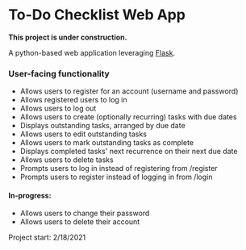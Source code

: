 # To-Do Checklist Web App
**This project is under construction.**

A python-based web application leveraging [Flask](https://flask.palletsprojects.com/en/1.1.x/).

### User-facing functionality
* Allows users to register for an account (username and password)
* Allows registered users to log in
* Allows users to log out
* Allows users to create (optionally recurring) tasks with due dates
* Displays outstanding tasks, arranged by due date
* Allows users to edit outstanding tasks
* Allows users to mark outstanding tasks as complete
* Displays completed tasks' next recurrence on their next due date
* Allows users to delete tasks
* Prompts users to log in instead of registering from /register
* Prompts users to register instead of logging in from /login

#### In-progress:
* Allows users to change their password
* Allows users to delete their account

Project start: 2/18/2021